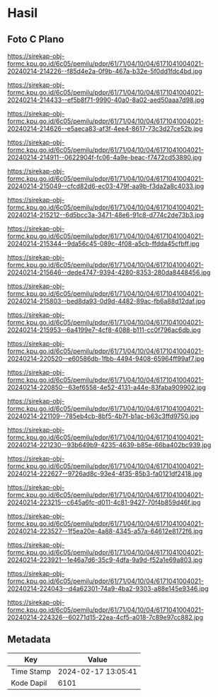 # Hasil

## Foto C Plano

https://sirekap-obj-formc.kpu.go.id/6c05/pemilu/pdpr/61/71/04/10/04/6171041004021-20240214-214226--f85d4e2a-0f9b-467a-b32e-5f0dd1fdc4bd.jpg

https://sirekap-obj-formc.kpu.go.id/6c05/pemilu/pdpr/61/71/04/10/04/6171041004021-20240214-214433--ef5b8f71-9990-40a0-8a02-aed50aaa7d98.jpg

https://sirekap-obj-formc.kpu.go.id/6c05/pemilu/pdpr/61/71/04/10/04/6171041004021-20240214-214626--e5aeca83-af3f-4ee4-8617-73c3d27ce52b.jpg

https://sirekap-obj-formc.kpu.go.id/6c05/pemilu/pdpr/61/71/04/10/04/6171041004021-20240214-214911--0622904f-fc06-4a9e-beac-f7472cd53890.jpg

https://sirekap-obj-formc.kpu.go.id/6c05/pemilu/pdpr/61/71/04/10/04/6171041004021-20240214-215049--cfcd82d6-ec03-479f-aa9b-f3da2a8c4033.jpg

https://sirekap-obj-formc.kpu.go.id/6c05/pemilu/pdpr/61/71/04/10/04/6171041004021-20240214-215212--6d5bcc3a-3471-48e6-91c8-d774c2de73b3.jpg

https://sirekap-obj-formc.kpu.go.id/6c05/pemilu/pdpr/61/71/04/10/04/6171041004021-20240214-215344--9da56c45-089c-4f08-a5cb-ffdda45cfbff.jpg

https://sirekap-obj-formc.kpu.go.id/6c05/pemilu/pdpr/61/71/04/10/04/6171041004021-20240214-215646--dede4747-9394-4280-8353-280da8448456.jpg

https://sirekap-obj-formc.kpu.go.id/6c05/pemilu/pdpr/61/71/04/10/04/6171041004021-20240214-215803--bed8da93-0d9d-4482-89ac-fb6a88d12daf.jpg

https://sirekap-obj-formc.kpu.go.id/6c05/pemilu/pdpr/61/71/04/10/04/6171041004021-20240214-215953--6a4199e7-4cf8-4088-b111-cc0f796ac6db.jpg

https://sirekap-obj-formc.kpu.go.id/6c05/pemilu/pdpr/61/71/04/10/04/6171041004021-20240214-220520--e60586db-1fbb-4494-9408-65964ff99af7.jpg

https://sirekap-obj-formc.kpu.go.id/6c05/pemilu/pdpr/61/71/04/10/04/6171041004021-20240214-220850--63ef6558-4e52-4131-a44e-83faba909902.jpg

https://sirekap-obj-formc.kpu.go.id/6c05/pemilu/pdpr/61/71/04/10/04/6171041004021-20240214-221109--785eb4cb-8bf5-4b7f-b1ac-b63c3ffd9750.jpg

https://sirekap-obj-formc.kpu.go.id/6c05/pemilu/pdpr/61/71/04/10/04/6171041004021-20240214-221230--93b649b9-4235-4639-b85e-66ba402bc939.jpg

https://sirekap-obj-formc.kpu.go.id/6c05/pemilu/pdpr/61/71/04/10/04/6171041004021-20240214-222627--9726ad8c-93e4-4f35-85b3-fa0121df2418.jpg

https://sirekap-obj-formc.kpu.go.id/6c05/pemilu/pdpr/61/71/04/10/04/6171041004021-20240214-223215--c645a6fc-d011-4c81-9427-70f4b859d46f.jpg

https://sirekap-obj-formc.kpu.go.id/6c05/pemilu/pdpr/61/71/04/10/04/6171041004021-20240214-223527--1f5ea20e-4a88-4345-a57a-64612e8172f6.jpg

https://sirekap-obj-formc.kpu.go.id/6c05/pemilu/pdpr/61/71/04/10/04/6171041004021-20240214-223921--1e46a7d6-35c9-4dfa-9a9d-f52a1e69a803.jpg

https://sirekap-obj-formc.kpu.go.id/6c05/pemilu/pdpr/61/71/04/10/04/6171041004021-20240214-224043--d4a62301-74a9-4ba2-9303-a88e145e9346.jpg

https://sirekap-obj-formc.kpu.go.id/6c05/pemilu/pdpr/61/71/04/10/04/6171041004021-20240214-224326--60271d15-22ea-4cf5-a018-7c89e97cc882.jpg


## Metadata

| Key        | Value               |
| ---------- | ------------------- |
| Time Stamp | 2024-02-17 13:05:41 |
| Kode Dapil | 6101                |



